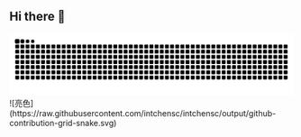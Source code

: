 ## Hi there 👋

<img src="https://github.com/intchensc/intchensc/blob/output/github-contribution-grid-snake.svg" />
![亮色](https://raw.githubusercontent.com/intchensc/intchensc/output/github-contribution-grid-snake.svg)

